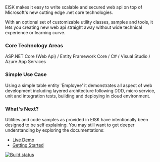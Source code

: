 EISK makes it easy to write scalable and secured web api on top of Microsoft's new cutting edge .net core technologies. 

With an optional set of customizable utility classes, samples and tools, it lets you creating new web api straight away without wide technical experience or learning curve.

### Core Technology Areas

ASP.NET Core (Web Api) / Entity Framework Core / C# / Visual Studio / Azure App Services 

### Simple Use Case

Using a simple table entity 'Employee' it demonstrates all aspect of web development including layered architecture following DDD, micro service, unit and integration tests, building and deploying in cloud environment. 

### What's Next?

Utilities and code samples as provided in EISK have intentionally been designed to be self explaining. You may still want to get deeper understanding by exploring the documentations:

* [Live Demo](https://eisk-webapi.azurewebsites.net/index.html)
* [Getting Started](https://eisk.github.io/eisk.webapi/docs/get-started/index.html)

[![Build status](https://dev.azure.com/EiskOps/Eisk/_apis/build/status/Eisk-WebApi-TemplatePack-CI)](https://dev.azure.com/EiskOps/Eisk/_build/latest?definitionId=3) 
